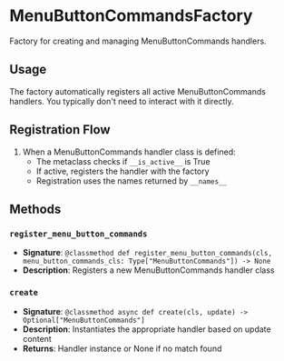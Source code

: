 # MenuButtonCommandsFactory

Factory for creating and managing MenuButtonCommands handlers.

## Usage

The factory automatically registers all active MenuButtonCommands handlers. 
You typically don't need to interact with it directly.

## Registration Flow

1. When a MenuButtonCommands handler class is defined:
   - The metaclass checks if `__is_active__` is True
   - If active, registers the handler with the factory
   - Registration uses the names returned by `__names__`

## Methods

### `register_menu_button_commands`
- **Signature**: `@classmethod def register_menu_button_commands(cls, menu_button_commands_cls: Type["MenuButtonCommands"]) -> None`
- **Description**: Registers a new MenuButtonCommands handler class

### `create`
- **Signature**: `@classmethod async def create(cls, update) -> Optional["MenuButtonCommands"]`
- **Description**: Instantiates the appropriate handler based on update content
- **Returns**: Handler instance or None if no match found
